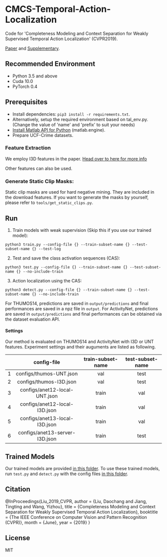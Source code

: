 # CMCS-Temporal-Action-Localization

Code for 'Completeness Modeling and Context Separation for Weakly Supervised Temporal Action Localization' (CVPR2019).

[Paper](http://www.vie.group/media/pdf/1273.pdf) and [Supplementary](http://www.vie.group/media/pdf/1273-supp.zip).

## Recommended Environment
* Python 3.5 and above
* Cuda 10.0
* PyTorch 0.4

## Prerequisites
* Install dependencies: `pip3 install -r requirements.txt`.
* Alternatively, setup the required environment based on tal_env.py. (Change the value of 'name' and 'prefix' to suit your needs)
* [Install Matlab API for Python](https://ww2.mathworks.cn/help/matlab/matlab_external/install-the-matlab-engine-for-python.html) (matlab.engine).
* Prepare UCF-Crime datasets.

### Feature Extraction
We employ I3D features in the paper. 
[Head over to here for more info](https://github.com/VivaaindreanNg/CMCS-Temporal-Action-Localization/tree/master/pytorch-i3d-feature-extraction)

Other features can also be used.

### Generate Static Clip Masks:

Static clip masks are used for hard negative mining. They are included in the download features.
If you want to generate the masks by yourself, please refer to `tools/get_static_clips.py`.

## Run

1. Train models with weak supervision (Skip this if you use our trained model):
```
python3 train.py --config-file {} --train-subset-name {} --test-subset-name {} --test-log
```

2. Test and save the class activation sequences (CAS):
```
python3 test.py --config-file {} --train-subset-name {} --test-subset-name {} --no-include-train
```

3. Action localization using the CAS:
```
python3 detect.py --config-file {} --train-subset-name {} --test-subset-name {} --no-include-train
```

For THUMOS14, predictions are saved in `output/predictions` and final performances are saved in a npz file in `output`.
For ActivityNet, predictions are saved in `output/predictions` and final performances can be obtained via the dataset evaluation API.

#### Settings
Our method is evaluated on THUMOS14 and ActivityNet with I3D or UNT features. Experiment settings and their auguments are listed as following. 

|   |           config-file          | train-subset-name | test-subset-name |
|---|:------------------------------:|:-----------------:|:----------------:|
| 1 |     configs/thumos-UNT.json    |        val        |       test       |
| 2 |     configs/thumos-I3D.json    |        val        |       test       |
| 3 |  configs/anet12-local-UNT.json |       train       |        val       |
| 4 |  configs/anet12-local-I3D.json |       train       |        val       |
| 5 |  configs/anet13-local-I3D.json |       train       |        val       |
| 6 | configs/anet13-server-I3D.json |       train       |       test       |


## Trained Models

Our trained models are provided [in this folder](https://github.com/Finspire13/Weakly-Action-Detection/tree/Release-CVPR19/models). To use these trained models, run `test.py` and `detect.py` with the config files [in this folder](https://github.com/Finspire13/Weakly-Action-Detection/tree/Release-CVPR19/configs/trained).

## Citation
@InProceedings{Liu_2019_CVPR,
author = {Liu, Daochang and Jiang, Tingting and Wang, Yizhou},
title = {Completeness Modeling and Context Separation for Weakly Supervised Temporal Action Localization},
booktitle = {The IEEE Conference on Computer Vision and Pattern Recognition (CVPR)},
month = {June},
year = {2019}
}

## License
MIT

